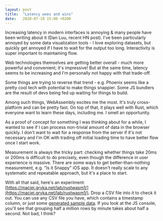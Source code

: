 ```yaml
---
layout: post
title:  "Latency woes and wins"
date:   2020-07-10 15:00 +0200
---
```


Increasing latency in modern interfaces is annoying & many people have been writing about it (Dan Luu, recent HN post). I've been particularly annoyed by some data visualization tools - I love exploring datasets, but quickly get annoyed if I have to wait for the output too long. Interactivity is super important to maintaining flow.

Web technologies themselves are getting better overall - much more powerful and convenient; it's impressive! But at the same time, latency seems to be increasing and I'm personally not happy with that trade-off.

Some things are trying to reverse that trend - e.g. Phoenix seems like a pretty cool tech with potential to make things snappier. Some JS bundlers are the result of devs being fed up waiting for things to build.

Among such things, WebAssembly excites me the most. It's truly cross-platform and can be pretty fast. On top of that, it plays well with Rust, which everyone want to learn these days, including me. I smell an opportunity.

As a proof of concept for something I was thinking about for a while, I wanted to see if I can process non-trivial amount of data in the browser quickly. I don't want to wait for a response from the server if it's not necessary and I'm OK with trading off initial loading time to have better flow once I start work.

Measurement is always the tricky part: checking whether things take 20ms or 200ms is difficult to do precisely, even though the difference in user experience is massive. There are some ways to get better-than-nothing measurement, e.g. "Is it Snappy" iOS app. It doesn't really scale to any systematic and repeatable approach, but it's a place to start.

With all that said, here's an experiment: [https://maciej.gryka.net/lab/rustwasm1/](https://maciej.gryka.net/lab/rustwasm1/). Drop a CSV file into it to check it out. You can use any CSV file you have, which contains a timestamp column, or just some [generated sample data](https://maciej.gryka.net/lab/rustwasm1/?csv=...). If you look at the JS console, you'll see that grouping half a million rows by minute takes about half a second. Not bad, I think?
